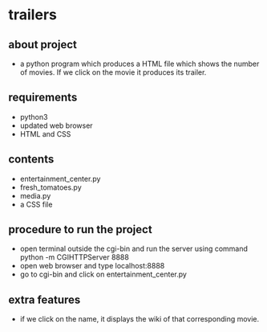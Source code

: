 # trailers
## about project
  - a python program which produces a HTML file which shows the number of movies. If we click on the movie it produces its trailer.
## requirements
  - python3
  - updated web browser
  - HTML and CSS
## contents
  - entertainment_center.py
  - fresh_tomatoes.py
  - media.py
  - a CSS file
## procedure to run the project
  - open terminal outside the cgi-bin and run the server using command python -m CGIHTTPServer 8888
  - open web browser and type localhost:8888
  - go to cgi-bin and click on entertainment_center.py
## extra features
  - if we click on the name, it displays the wiki of that corresponding movie.
